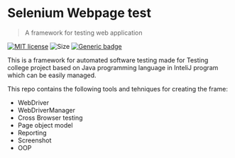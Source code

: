 # Selenium Webpage test
> A framework for testing web application

[![MIT license](https://img.shields.io/badge/License-MIT-blue.svg)](https://lbesson.mit-license.org/)
![Size](https://img.shields.io/github/repo-size/franjojosip/SeleniumWebpageTest)
[![Generic badge](https://img.shields.io/badge/version-dev-<COLOR>.svg)](https://shields.io/)

This is a framework for automated software testing made for Testing college project based on Java programming language in InteliJ program which can be easily managed.

This repo contains the following tools and tehniques for creating the frame:
- WebDriver
- WebDriverManager
- Cross Browser testing
- Page object model
- Reporting
- Screenshot
- OOP

